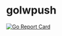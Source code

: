 # golwpush
[![Go Report
Card](https://goreportcard.com/badge/github.com/NullpointerW/golwpush)](https://goreportcard.com/report/github.com/NullpointerW/golwpush)
